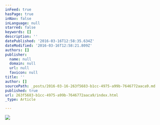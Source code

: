 ```yaml
---
inFeed: true
hasPage: true
inNav: false
inLanguage: null
starred: false
keywords: []
description: ''
datePublished: '2016-03-16T12:58:35.634Z'
dateModified: '2016-03-16T12:58:21.809Z'
authors: []
publisher:
  name: null
  domain: null
  url: null
  favicon: null
title: ''
author: []
sourcePath: _posts/2016-03-16-263f5683-b1cc-4975-a99b-7646772aaca9.md
published: true
url: 263f5683-b1cc-4975-a99b-7646772aaca9/index.html
_type: Article

---
```

![](https://the-grid-user-content.s3-us-west-2.amazonaws.com/720ca644-0aeb-416e-8e8a-5e36b320b8ef.jpg)
